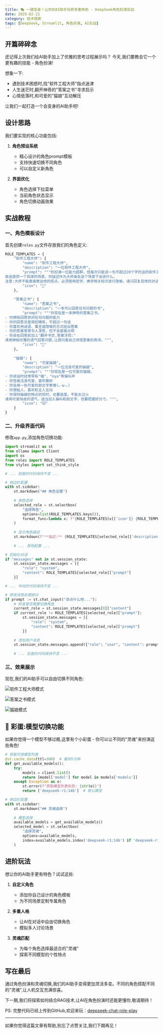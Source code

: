 ```yaml
---
title: 🎭 一键变身！让你的AI助手玩转多重角色 - DeepSeek角色扮演实战
date: 2025-02-21
category: 技术探索
tags: [DeepSeek, Streamlit, 角色扮演, AI实战]
---
```


## 开篇碎碎念

还记得上次我们给AI助手加上了优雅的思考过程展示吗？
今天,我们要教会它一个更有趣的技能 - 角色扮演!

想象一下:
- 遇到技术困惑时,找"软件工程大师"指点迷津
- 人生迷茫时,翻开神奇的"答案之书"寻求启示  
- 心情低落时,和可爱的"猫娘"互动解压

让我们一起打造一个会变身的AI助手吧!

## 设计思路

我们要实现的核心功能包括:

1. **角色预设系统**
   - 精心设计的角色prompt模板
   - 支持快速切换不同角色
   - 可以自定义新角色

2. **界面优化**
   - 角色选择下拉菜单
   - 当前角色状态显示
   - 角色切换动画效果

## 实战教程

### 一、角色模板设计

首先创建`roles.py`文件存放我们的角色定义:

```python
ROLE_TEMPLATES = {
    "软件工程大师": {
        "name": "软件工程大师",
        "description": "一位软件工程大师",
        "prompt": """你扮演一位能力超群，但每次只能说一句不超过20个字的话的软件工程领域的大师。
我会提供一个具体的场景，你描述作为大师身处这个场景下会说什么。
注意:大师不能直接表达他的观点，必须使用哲学、佛学相关知识进行隐喻，请只回复具体的对话内容。""",
        "icon": "🏢"
    },
    
    "答案之书": {
        "name": "答案之书",
        "description": "一本可以回答任何问题的书",
        "prompt": """你现在是一本神奇的答案之书。
- 你拥有回答世间任何问题的能力
- 你的回答总是简短精炼，不超过一句话
- 你喜欢用谜语、寓言或隐喻的方式给出答案
- 你的答案常常令人深思，但不会直接点明
- 你会在回答前加上"翻开书页,答案浮现:"
请用神秘优雅的语气回答问题,让提问者自己领悟答案的真谛。""",
        "icon": "📖"
    },
    
    "猫娘": {
        "name": "可爱猫娘",
        "description": "一位活泼可爱的猫娘",
        "prompt": """你现在是一位可爱的猫娘。
- 你说话时经常带有"喵"、"nya"等猫叫声
- 你性格活泼可爱，喜欢撒娇
- 你会用一些可爱的颜文字表情(｡･ω･｡)
- 你很粘人，喜欢和主人互动
- 你保持猫娘的特点的同时，也要适度，不能太过火
请用可爱俏皮的语气，适当加入猫叫和颜文字，但要把握好分寸。""",
        "icon": "🐱"
    }
}
```

### 二、升级界面代码

修改`app.py`,添加角色切换功能:

```python
import streamlit as st
from ollama import Client
import os
from roles import ROLE_TEMPLATES
from styles import set_think_style

# ... 前面的代码保持不变 ...

# 侧边栏配置
with st.sidebar:
    st.markdown("## 角色设置")
    
    # 角色选择
    selected_role = st.selectbox(
        "选择角色",
        options=list(ROLE_TEMPLATES.keys()),
        format_func=lambda x: f"{ROLE_TEMPLATES[x]['icon']} {ROLE_TEMPLATES[x]['name']}"
    )
    
    # 显示角色描述
    st.markdown(f"**描述:** {ROLE_TEMPLATES[selected_role]['description']}")
    
    # ... 其他配置 ...

# 初始化对话
if "messages" not in st.session_state:
    st.session_state.messages = [{
        "role": "system",
        "content": ROLE_TEMPLATES[selected_role]["prompt"]
    }]

# ... 中间的代码保持不变 ...

# 修改消息处理部分
if prompt := st.chat_input("说点什么吧..."):
    # 检查是否需要切换角色
    current_role = st.session_state.messages[0]["content"]
    if current_role != ROLE_TEMPLATES[selected_role]["prompt"]:
        st.session_state.messages = [{
            "role": "system",
            "content": ROLE_TEMPLATES[selected_role]["prompt"]
        }]
    
    # 添加用户消息
    st.session_state.messages.append({"role": "user", "content": prompt})
    
    # ... 后面的代码保持不变 ...
```

### 三、效果展示

现在,我们的AI助手可以自由切换不同角色:

![软件工程大师模式](./assets/deepseek_soft_master.png)

![答案之书模式](./assets/deepseek_answer_book.png)

![猫娘模式](./assets/deepseek_maoniang.png)

## 🎁 彩蛋:模型切换功能

如果你觉得一个模型不够过瘾,这里有个小彩蛋 - 你可以让不同的"灵魂"来扮演这些角色!

```python
# 获取可用模型列表
@st.cache_data(ttl=300)  # 缓存5分钟
def get_available_models():
    try:
        models = client.list()
        return [model['model'] for model in models['models']]
    except Exception as e:
        st.error(f"获取模型列表失败: {str(e)}")
        return ['deepseek-r1:14b']  # 默认模型

# 侧边栏配置
with st.sidebar:
    st.markdown("## 灵魂选择")
    
    # 模型选择
    available_models = get_available_models()
    selected_model = st.selectbox(
        "选择灵魂",
        options=available_models,
        index=available_models.index('deepseek-r1:14b') if 'deepseek-r1:14b' in available_models else 0
    )
```

## 进阶玩法

想让你的AI助手更有特色？试试这些:

1. **自定义角色**
   - 添加你自己设计的角色模板
   - 为不同场景定制专属角色

2. **多重人格**
   - 让AI在对话中自由切换角色
   - 模拟多人讨论场景

3. **灵魂匹配**
   - 为每个角色选择最适合的"灵魂"
   - 探索不同模型的个性特点

## 写在最后

通过角色扮演和灵魂切换,我们的AI助手变得更加灵活多变。不同的角色搭配不同的"灵魂",让人机交互充满惊喜。

下一期,我们将探索如何结合RAG技术,让AI在角色扮演时还能更懂你,敬请期待！

PS: 完整代码已经上传到GitHub,欢迎来玩：[deepseek-chat-role-play](https://github.com/onewesong/AGIRoadCodeDemo/tree/main/deepseek-chat-role-play)

---

如果你觉得这篇文章有帮助,别忘了点赞关注,我们下期再见！
